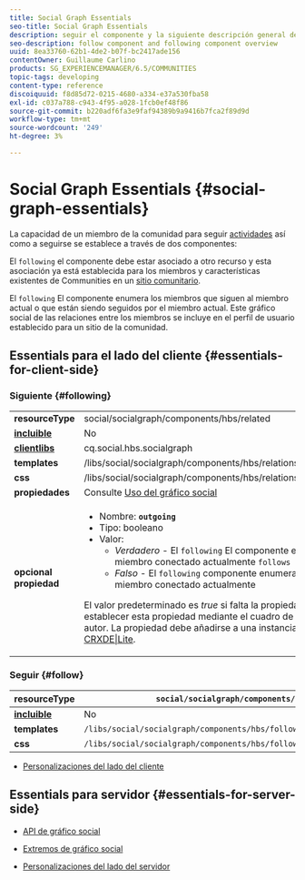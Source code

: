 ```yaml
---
title: Social Graph Essentials
seo-title: Social Graph Essentials
description: seguir el componente y la siguiente descripción general de componentes
seo-description: follow component and following component overview
uuid: 8ea33760-62b1-4de2-b07f-bc2417ade156
contentOwner: Guillaume Carlino
products: SG_EXPERIENCEMANAGER/6.5/COMMUNITIES
topic-tags: developing
content-type: reference
discoiquuid: f8d85d72-0215-4680-a334-e37a530fba58
exl-id: c037a788-c943-4f95-a028-1fcb0ef48f86
source-git-commit: b220adf6fa3e9faf94389b9a9416b7fca2f89d9d
workflow-type: tm+mt
source-wordcount: '249'
ht-degree: 3%

---
```


# Social Graph Essentials  {#social-graph-essentials}

La capacidad de un miembro de la comunidad para seguir [actividades](essentials-activities.md) así como a seguirse se establece a través de dos componentes:

El `following` el componente debe estar asociado a otro recurso y esta asociación ya está establecida para los miembros y características existentes de Communities en un [sitio comunitario](overview.md#communitiessites).

El `following` El componente enumera los miembros que siguen al miembro actual o que están siendo seguidos por el miembro actual. Este gráfico social de las relaciones entre los miembros se incluye en el perfil de usuario establecido para un sitio de la comunidad.

## Essentials para el lado del cliente {#essentials-for-client-side}

### Siguiente {#following}

<table>
 <tbody>
  <tr>
   <td> <strong>resourceType</strong></td>
   <td>social/socialgraph/components/hbs/related</td>
  </tr>
  <tr>
   <td> <a href="scf.md#add-or-include-a-communities-component"><strong>incluible</strong></a></td>
   <td>No</td>
  </tr>
  <tr>
   <td> <a href="clientlibs.md"><strong>clientlibs</strong></a></td>
   <td>cq.social.hbs.socialgraph</td>
  </tr>
  <tr>
   <td> <strong>templates</strong></td>
   <td> /libs/social/socialgraph/components/hbs/relationships/relationships.hbs</td>
  </tr>
  <tr>
   <td> <strong>css</strong></td>
   <td> /libs/social/socialgraph/components/hbs/relationships/clientlibs/relationships.css</td>
  </tr>
  <tr>
   <td><strong> propiedades</strong></td>
   <td>Consulte <a href="socialgraph.md">Uso del gráfico social</a></td>
  </tr>
  <tr>
   <td><strong> opcional<br /> propiedad</strong></td>
   <td>
    <ul>
     <li>Nombre: <strong><code>outgoing</code></strong></li>
     <li>Tipo: booleano</li>
     <li>Valor:<br />
      <ul>
       <li><i>Verdadero </i>- El <code>following</code> El componente enumerará los miembros que el miembro conectado actualmente <code>follows</code></li>
       <li><i>Falso </i>- El <code>following</code> componente enumerará los miembros que <code>follow </code>el miembro conectado actualmente</li>
      </ul> </li>
    </ul> <p>El valor predeterminado es <i>true</i> si falta la propiedad. Actualmente, no es posible establecer esta propiedad mediante el cuadro de diálogo de edición en modo de autor. La propiedad debe añadirse a una instancia de <code>following </code>nodo que utiliza <a href="../../help/sites-developing/developing-with-crxde-lite.md">CRXDE|Lite</a>.</p> </td>
  </tr>
 </tbody>
</table>

### Seguir {#follow}

| **resourceType** | `social/socialgraph/components/hbs/following` |
|---|---|
| [**incluible**](scf.md#add-or-include-a-communities-component) | No |
| **templates** | `/libs/social/socialgraph/components/hbs/following/following.hbs` |
| **css** | `/libs/social/socialgraph/components/hbs/following/clientlibs/following.css` |

* [Personalizaciones del lado del cliente](client-customize.md)

## Essentials para servidor {#essentials-for-server-side}

* [API de gráfico social](https://helpx.adobe.com/experience-manager/6-5/sites/developing/using/reference-materials/javadoc/com/adobe/cq/social/graph/client/api/package-frame.html)

* [Extremos de gráfico social](https://helpx.adobe.com/experience-manager/6-5/sites/developing/using/reference-materials/javadoc/com/adobe/cq/social/graph/client/endpoint/package-frame.html)

* [Personalizaciones del lado del servidor](server-customize.md)
